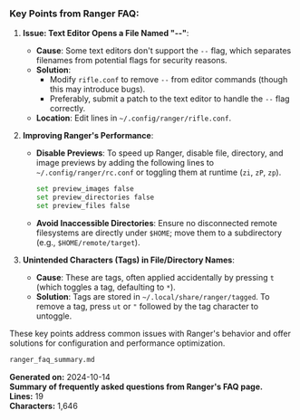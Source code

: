 ### Key Points from Ranger FAQ:

1. **Issue: Text Editor Opens a File Named "--"**:
   - **Cause**: Some text editors don't support the `--` flag, which separates filenames from potential flags for security reasons.
   - **Solution**: 
     - Modify `rifle.conf` to remove `--` from editor commands (though this may introduce bugs).
     - Preferably, submit a patch to the text editor to handle the `--` flag correctly.
   - **Location**: Edit lines in `~/.config/ranger/rifle.conf`.

2. **Improving Ranger's Performance**:
   - **Disable Previews**: To speed up Ranger, disable file, directory, and image previews by adding the following lines to `~/.config/ranger/rc.conf` or toggling them at runtime (`zi`, `zP`, `zp`).
     ```bash
     set preview_images false
     set preview_directories false
     set preview_files false
     ```
   - **Avoid Inaccessible Directories**: Ensure no disconnected remote filesystems are directly under `$HOME`; move them to a subdirectory (e.g., `$HOME/remote/target`).

3. **Unintended Characters (Tags) in File/Directory Names**:
   - **Cause**: These are tags, often applied accidentally by pressing `t` (which toggles a tag, defaulting to `*`).
   - **Solution**: Tags are stored in `~/.local/share/ranger/tagged`. To remove a tag, press `ut` or `"` followed by the tag character to untoggle.

These key points address common issues with Ranger's behavior and offer solutions for configuration and performance optimization.

```md
ranger_faq_summary.md
```

**Generated on:** 2024-10-14  
**Summary of frequently asked questions from Ranger's FAQ page.**  
**Lines:** 19  
**Characters:** 1,646
